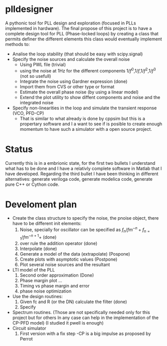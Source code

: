 plldesigner
===========

A pythonic tool for PLL design and exploration (focused in PLLs implemented in hardware). The final propose of this project is to have a complete design tool for PLL (Phase-locked loops) by creating a class that permits definer the different elements this class would eventually implement methods to:
* Analise the loop stability (that should be easy with scipy.signal)
* Specify the noise sources and calculate the overall noise
  - Using PWL file (trivial)
  - using the noise at 1Hz for the different components $1/f^0$,$1/f$,$1/f^2$,$1/f^3$ (not so usefull)
  - Integrate the noise using Gardner expression (done)
  - Import them from CVS or other type or format
  - Estimate the overall phase noise (by using a linear model)
  - Extend the plot utility to show diffent components and noise and the integrated noise
* Specify non-linearities in the loop and simulate the transient response (VCO, PFD-CP)
  - That is similar to what already is done by cppsim but this is a propertary software and I a want to see if is posible to create enough momentum to have such a simulator with a open source project.
  
Status
======

Currently this is in a embrionic state, for the first two bullets I understand what has to be done and I have a relativly complete software in Matlab that I have developed. Regarding the third bullet I have been thinking in different alternatives: generate veriloga code, generate modelica code, generate pure C++ or Cython code.


Develoment plan
================

* Create the class structure to specify the noise,  the pnoise object, there have to be different init elements:
  1. Noise, specially for oscillator can be specified as $f_n/fm^{-n}+f_{n=1}/fm^{-n+1}+$ (done)
  2. over rule the addition operator (done)
  3. Interpolate (done)
  4. Generate a model of the data (extrapolate) (Pospone)
  5. Create plots with asymptotic values (Postpone)
  6. Plot several noise sources and the resultant 
* LTI model of the PLL
  1. Second order approximation (Done)
  2. Phase margin plot ... 
  2. Timing vs phase  margin and error
  3. phase noise optimization 
* Use the design routines:
  1. Given fc and R (or the DN)  calculate the filter (done)
  2. Specify 
* Spectrum routines. (Those are not specifically needed only for this project but for others In any case can help in the implementation of the CP-PFD model) (I studied it
  pwell is enough)
* Circuit simulator
  1. First version with a fix step
     -CP is a big impulse as proposed by Perrot



